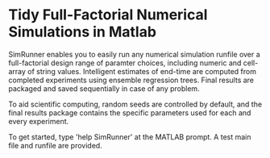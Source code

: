 Tidy Full-Factorial Numerical Simulations in Matlab
===================================================

SimRunner enables you to easily run any numerical simulation runfile over a full-factorial design range of paramter choices, including numeric and cell-array of string values. Intelligent estimates of end-time are computed from completed experiments using ensemble regression trees. Final results are packaged and saved sequentially in case of any problem.

To aid scientific computing, random seeds are controlled by default, and the final results package contains the specific parameters used for each and every experiment.

To get started, type 'help SimRunner' at the MATLAB prompt. A test main file and runfile are provided.
